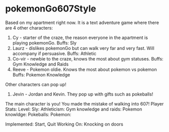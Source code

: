# pokemonGo607Style

Based on my apartment right now. It is a text adventure game where there are 4 other characters: 

1) Cy - starter of the craze, the reason everyone in the apartment is playing pokemonGo. 
Buffs: Sly 
2) Laurz - dislikes pokemonGo but can walk very far and very fast. Will accompany if persuasive. 
Buffs: Athletic 
3) Co-vir - newbie to the craze, knows the most about gym statuses. 
Buffs: Gym Knowledge and Raids
4) Reeve - Pokemon oldie. Knows the most about pokemon vs pokemon
Buffs: Pokemon Knowledge

Other characters can pop up!
1) Jevin - Jordan and Kevin. They pop up with gifts such as pokeballs!

The main character is you! You made the mistake of walking into 607!
Player Stats:
Level:
Sly:
Athleticism:
Gym knowledge and raids:
Pokemon knowldge:
Pokeballs:
Pokemon:

Implemented: Start, Quit
Working On: Knocking on doors



